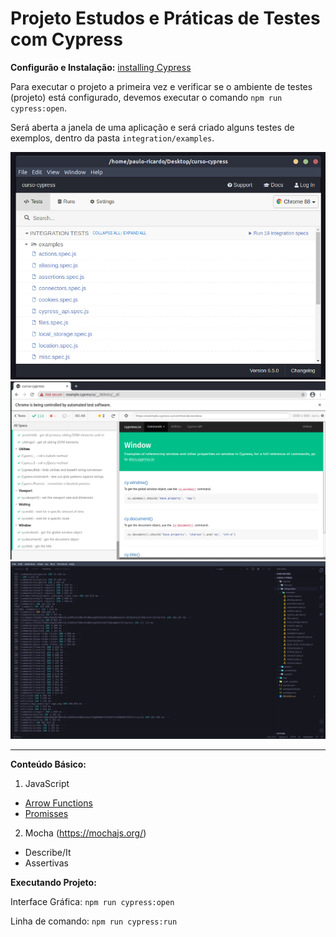 # Projeto Estudos e Práticas de Testes com Cypress

**Configurão e Instalação:** [installing Cypress](https://docs.cypress.io/guides/getting-started/installing-cypress.html)

Para executar o projeto a primeira vez e verificar se o ambiente de testes (projeto) está configurado, devemos executar o comando ``npm run cypress:open``.

Será aberta a janela de uma aplicação e será criado alguns testes de exemplos, dentro da pasta ``integration/examples``.

![Página inicial Cypress](./img/Screenshot_home.png)
![Examples - Resultado tela navegador (chrome)](./img/Screenshot_examples_resultado1.png)
![Examples - Resultado termianl (exibindo os código de retorno)](./img/Screenshot_examples_resultado2.png)

---

**Conteúdo Básico:**

1. JavaScript
- [Arrow Functions](https://developer.mozilla.org/pt-BR/docs/Web/JavaScript/Reference/Functions/Arrow_functions)
- [Promisses](https://developer.mozilla.org/pt-BR/docs/Web/JavaScript/Guide/Using_promises)

2. Mocha (https://mochajs.org/)
- Describe/It
- Assertivas

**Executando Projeto:**

Interface Gráfica: ``npm run cypress:open``

Linha de comando: ``npm run cypress:run``